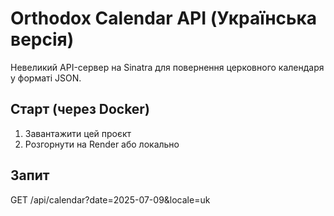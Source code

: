 # Orthodox Calendar API (Українська версія)

Невеликий API-сервер на Sinatra для повернення церковного календаря у форматі JSON.

## Старт (через Docker)
1. Завантажити цей проєкт
2. Розгорнути на Render або локально

## Запит
GET /api/calendar?date=2025-07-09&locale=uk
